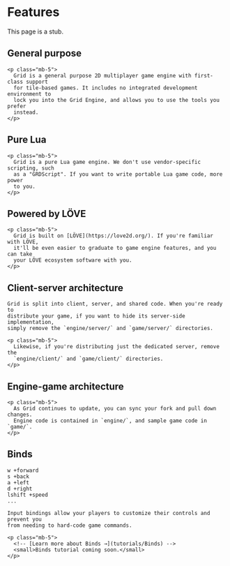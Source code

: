 # Features

<div class="alert alert-warning mb-5" role="alert">
  This page is a stub.
</div>

<div class="row">
  <div class="col-6">
    <h2>
      General purpose
    </h2>

    <p class="mb-5">
      Grid is a general purpose 2D multiplayer game engine with first-class support
      for tile-based games. It includes no integrated development environment to
      lock you into the Grid Engine, and allows you to use the tools you prefer
      instead.
    </p>
  </div>

  <div class="col-6">
    <h2>
      Pure Lua
    </h2>

    <p class="mb-5">
      Grid is a pure Lua game engine. We don't use vendor-specific scripting, such
      as a "GRDScript". If you want to write portable Lua game code, more power
      to you.
    </p>
  </div>

  <div class="col-6">
    <h2>
      Powered by LÖVE
    </h2>

    <p class="mb-5">
      Grid is built on [LÖVE](https://love2d.org/). If you're familiar with LÖVE,
      it'll be even easier to graduate to game engine features, and you can take
      your LÖVE ecosystem software with you.
    </p>
  </div>

  <div class="col-6">
    <h2>
      Client-server architecture
    </h2>

    Grid is split into client, server, and shared code. When you're ready to
    distribute your game, if you want to hide its server-side implementation,
    simply remove the `engine/server/` and `game/server/` directories.

    <p class="mb-5">
      Likewise, if you're distributing just the dedicated server, remove the
      `engine/client/` and `game/client/` directories.
    </p>
  </div>

  <div class="col-6">
    <h2>
      Engine-game architecture
    </h2>

    <p class="mb-5">
      As Grid continues to update, you can sync your fork and pull down changes.
      Engine code is contained in `engine/`, and sample game code in `game/`.
    </p>
  </div>

  <div class="col-6">
    <h2>
      Binds
    </h2>
    <pre><code>w +forward
s +back
a +left
d +right
lshift +speed
...</code></pre>

    Input bindings allow your players to customize their controls and prevent you
    from needing to hard-code game commands.

    <p class="mb-5">
      <!-- [Learn more about Binds →](tutorials/Binds) -->
      <small>Binds tutorial coming soon.</small>
    </p>
  </div>
</div>
